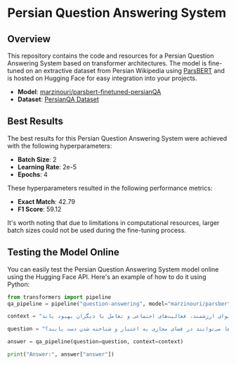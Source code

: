 # Persian Question Answering System

## Overview

This repository contains the code and resources for a Persian Question Answering System based on transformer architectures. The model is fine-tuned on an extractive dataset from Persian Wikipedia using [ParsBERT](https://github.com/hooshvare/parsbert) and is hosted on Hugging Face for easy integration into your projects.

- **Model**: [marzinouri/parsbert-finetuned-persianQA](https://huggingface.co/marzinouri/parsbert-finetuned-persianQA)
- **Dataset**: [PersianQA Dataset](https://github.com/sajjjadayobi/PersianQA)

## Best Results
The best results for this Persian Question Answering System were achieved with the following hyperparameters:

- **Batch Size**: 2
- **Learning Rate**: 2e-5
- **Epochs**: 4

These hyperparameters resulted in the following performance metrics:

- **Exact Match**: 42.79
- **F1 Score**: 59.12

It's worth noting that due to limitations in computational resources, larger batch sizes could not be used during the fine-tuning process.

## Testing the Model Online

You can easily test the Persian Question Answering System model online using the Hugging Face API. Here's an example of how to do it using Python:

```python
from transformers import pipeline
qa_pipeline = pipeline("question-answering", model="marzinouri/parsbert-finetuned-persianQA")

context = "مطالبه‌ی هویت در فضای مجازی یکی از مسائل مهم و پیچیده‌ای است که به طور متناوب مطرح می‌شود. افراد و سازمان‌ها به دنبال اعتبار و شناخته شدن در فضای مجازی هستند و این امر می‌تواند به وسیله‌ی تولید محتوای ارزشمند، فعالیت‌های اجتماعی و تعامل با دیگران بهبود یابد."

question = "چگونه افراد و سازمان‌ها می‌توانند در فضای مجازی به اعتبار و شناخته شدن دست یابند؟"

answer = qa_pipeline(question=question, context=context)

print("Answer:", answer["answer"])
```
